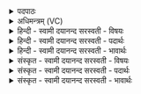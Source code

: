 <details><summary>पदपाठः</summary>

अह्रु॑तम्। अ॒सि॒। ह॒वि॒र्धान॒मिति॑ हविः॒ऽधान॑म्। दृꣳह॑स्व। मा। ह्वाः॒। मा। ते॒। य॒ज्ञप॑ति॒रिति॑ य॒ज्ञऽप॑तिः। ह्वा॒र्षी॒त्। विष्णुः॑। त्वा॒। क्र॒म॒तां॒। उ॒रु। वाता॒य। अप॑हत॒मित्यप॑ऽहतम्। रक्षः॑। यच्छ॑न्ताम्। पञ्च॑। ९।
</details>

<details><summary>अधिमन्त्रम् (VC)</summary>

- विष्णुर्देवता
- परमेष्ठी प्रजापतिर्ऋषिः
- निचृत् त्रिष्टुप्,
- धैवतः
</details>

<details><summary>हिन्दी - स्वामी दयानन्द सरस्वती  - विषयः</summary>

अब यजमान और भौतिक अग्नि के कर्म का उपदेश अगले मन्त्र में किया है ॥
</details>

<details><summary>हिन्दी - स्वामी दयानन्द सरस्वती  - पदार्थः</summary>

पदार्थान्वयभाषाः -  हे ऋत्विग् मनुष्य ! तुम जो अग्नि से बढ़ा हुआ (अह्रुतम्) कुटिलतारहित (हविर्धानम्) होम के योग्य पदार्थों का धारण करना है, उस को (दृंहस्व) बढ़ाओ, किन्तु किसी समय में (मा ह्वाः) उस का त्याग मत करो तथा यह (ते) तुम्हारा (यज्ञपतिः) यजमान भी उस यज्ञ के अनुष्ठान को (मा ह्वार्षीत्) न छोड़े। इस प्रकार तुम लोग (पञ्च) एक तो ऊपर की चेष्टा होना, दूसरा नीचे को, तीसरा चेष्टा से अपने अङ्गों को संकोचना, चौथा उनका फैलाना, पाँचवाँ चलना-फिरना आदि इन पाँच प्रकार के कर्मों से हवन के योग्य जो द्रव्य हो उसको अग्नि में (यच्छन्ताम्) हवन करो। (त्वा) वह जो हवन किया हुआ द्रव्य है, उस को (विष्णुः) जो व्यापनशील सूर्य्य है, वह (अपहतम्) (रक्षः) दुर्गन्धादि दोषों का नाश करता हुआ (उरु वाताय) अत्यन्त वायु की शुद्धि वा सुख की वृद्धि के लिये (क्रमताम्) चढ़ा देता है ॥९॥
</details>

<details><summary>हिन्दी - स्वामी दयानन्द सरस्वती  - भावार्थः</summary>

भावार्थभाषाः -  जब मनुष्य परस्पर प्रीति के साथ कुटिलता को छोड़कर शिक्षा देनेवाले के शिष्य होके विशेष ज्ञान और क्रिया से भौतिक अग्नि की विद्या को जानकर उस का अनुष्ठान करते हैं, तभी शिल्पविद्या की सिद्धि के द्वारा सब शत्रु दारिद्र्य और दुःखों से छूटकर सब सुखों को प्राप्त होते हैं। इस प्रकार विष्णु अर्थात् व्यापक परमेश्वर ने सब मनुष्यों के लिये आज्ञा दी है, जिसका पालन करना सबको उचित है ॥९॥
</details>

<details><summary>संस्कृत - स्वामी दयानन्द सरस्वती  - विषयः</summary>

अथ यजमानभौतिकाग्निकृत्यमुपदिश्यते ॥
</details>

<details><summary>संस्कृत - स्वामी दयानन्द सरस्वती  - पदार्थः</summary>

पदार्थान्वयभाषाः -  हे ऋत्विक् ! त्वं यदग्निना दृंहितमह्रुतं हविर्धानमस्यास्ति तद् दृंहस्व, किन्तु तत्कदाचिन्मा ह्वार्मा त्यजेरिदं ते तव यज्ञपतिर्दृंहतां मा ह्वार्षीन्मा त्यजतु। एवं भवन्तः सर्वे मनुष्याः पञ्चभिरुत्क्षेपणादिभिः कर्मभिर्यदग्नौ हूयते तन्नियच्छन्तां निगृह्णन्तु। यद्द्रव्यं विष्णुर्व्यापनशीलः सूर्य्योऽपहतं रक्षो यथा स्यात्तथोरु वाताय [क्रमताम्] क्रमयति चालयति त्वा तत्सर्वं मनुष्या अग्नौ होमद्वारा यच्छन्तां निगृह्णन्तु ॥९॥
</details>

<details><summary>संस्कृत - स्वामी दयानन्द सरस्वती  - भावार्थः</summary>

भावार्थभाषाः -  यदा मनुष्याः परस्परं प्रीत्या कुटिलतां विहाय शिक्षकशिष्या भूत्वेमामग्निविद्यां विज्ञानक्रियाभ्यां ज्ञात्वाऽनुतिष्ठन्ति तदा महतीं शिल्पविद्यां संपाद्य शत्रुदारिद्र्यनिवारणपुरःसरं सर्वाणि सुखानि प्राप्नुवन्तीति ॥९॥
</details>